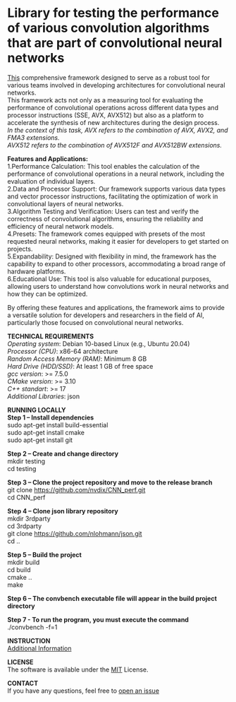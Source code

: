 # Library for testing the performance of various convolution algorithms that are part of convolutional neural networks

[This](https://github.com/nvdix/CNN_perf) comprehensive framework designed to serve as a robust tool for various teams involved in developing architectures for convolutional neural networks.\
This framework acts not only as a measuring tool for evaluating the performance of convolutional operations across different data types and processor instructions (SSE, AVX, AVX512) but also as a platform to accelerate the synthesis of new architectures during the design process.\
*In the context of this task, AVX refers to the combination of AVX, AVX2, and FMA3 extensions.*\
*AVX512 refers to the combination of AVX512F and AVX512BW extensions.*

**Features and Applications:** \
1.Performance Calculation: This tool enables the calculation of the performance of convolutional operations in a neural network, including the evaluation of individual layers.\
2.Data and Processor Support: Our framework supports various data types and vector processor instructions, facilitating the optimization of work in convolutional layers of neural networks.\
3.Algorithm Testing and Verification: Users can test and verify the correctness of convolutional algorithms, ensuring the reliability and efficiency of neural network models.\
4.Presets: The framework comes equipped with presets of the most requested neural networks, making it easier for developers to get started on projects.\
5.Expandability: Designed with flexibility in mind, the framework has the capability to expand to other processors, accommodating a broad range of hardware platforms.\
6.Educational Use: This tool is also valuable for educational purposes, allowing users to understand how convolutions work in neural networks and how they can be optimized.

By offering these features and applications, the framework aims to provide a versatile solution for developers and researchers in the field of AI, particularly those focused on convolutional neural networks.

**TECHNICAL REQUIREMENTS** \
*Operating system*: Debian 10-based Linux (e.g., Ubuntu 20.04)\
*Processor (CPU)*: x86-64 architecture\
*Random Access Memory (RAM)*: Minimum 8 GB\
*Hard Drive (HDD/SSD)*: At least 1 GB of free space\
*gcc version*: >= 7.5.0\
*CMake version*: >= 3.10\
*C++ standart*: >= 17\
*Additional Libraries*: json

**RUNNING LOCALLY**\
**Step 1 – Install dependencies**\
sudo apt-get install build-essential\
sudo apt-get install cmake\
sudo apt-get install git

**Step 2 – Create and change directory**\
mkdir testing\
cd testing

**Step 3 – Clone the project repository and move to the release branch**\
git clone https://github.com/nvdix/CNN_perf.git \
cd CNN_perf

**Step 4 – Clone json library repository**\
mkdir 3rdparty\
cd 3rdparty\
git clone https://github.com/nlohmann/json.git \
cd ..

**Step 5 – Build the project**\
mkdir build\
cd build\
cmake ..\
make

**Step 6 – The convbench executable file will appear in the build project directory**

**Step 7 - To run the program, you must execute the command**\
./convbench -f=1

**INSTRUCTION**\
[Additional Information](https://github.com/nvdix/CNN_perf/blob/main/INSTRUCTION.pdf)

**LICENSE**\
The software is available under the [MIT](https://github.com/nvdix/CNN_perf/blob/main/LICENSE.pdf) License.

**CONTACT**\
If you have any questions, feel free to [open an issue](https://github.com/nvdix/CNN_perf)
